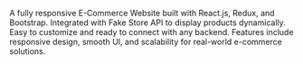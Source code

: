 A fully responsive E-Commerce Website built with React.js, Redux, and Bootstrap. Integrated with Fake Store API to display products dynamically. Easy to customize and ready to connect with any backend. Features include responsive design, smooth UI, and scalability for real-world e-commerce solutions.
 
 
